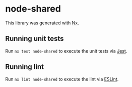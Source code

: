 # node-shared

This library was generated with [Nx](https://nx.dev).

## Running unit tests

Run `nx test node-shared` to execute the unit tests via [Jest](https://jestjs.io).

## Running lint

Run `nx lint node-shared` to execute the lint via [ESLint](https://eslint.org/).
